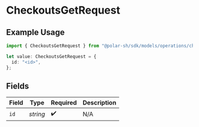 # CheckoutsGetRequest

## Example Usage

```typescript
import { CheckoutsGetRequest } from "@polar-sh/sdk/models/operations/checkoutsget.js";

let value: CheckoutsGetRequest = {
  id: "<id>",
};
```

## Fields

| Field              | Type               | Required           | Description        |
| ------------------ | ------------------ | ------------------ | ------------------ |
| `id`               | *string*           | :heavy_check_mark: | N/A                |